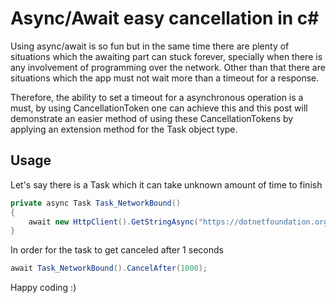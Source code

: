 # Async/Await easy cancellation in c#

Using async/await is so fun but in the same time there are plenty of situations which the awaiting part can stuck forever, specially when there is any involvement of programming over the network. Other than that there are situations which the app must not wait more than a timeout for a response. 

Therefore, the ability to set a timeout for a asynchronous operation is a must, by using CancellationToken one can achieve this and this post will demonstrate an easier method of using these CancellationTokens by applying an extension method for the Task object type.
 
## Usage
Let's say there is a Task which it can take unknown amount of time to finish  

```c#
private async Task Task_NetworkBound()
{
    await new HttpClient().GetStringAsync("https://dotnetfoundation.org");
}
```
In order for the task to get canceled after 1 seconds 

```c#
await Task_NetworkBound().CancelAfter(1000);
``` 

Happy coding :)
